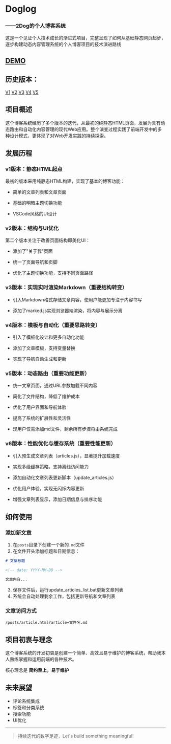 # Doglog

### ——2Dog的个人博客系统



这是一个见证个人技术成长的渐进式项目，完整呈现了如何从基础静态网页起步，逐步构建动态内容管理系统的个人博客项目的技术演进路线

## [DEMO](https://2dog-z.github.io)

## 历史版本：
[V1](https://github.com/2dog-Z/Doglog/tree/v1)
[V2](https://github.com/2dog-Z/Doglog/tree/v2)
[V3](https://github.com/2dog-Z/Doglog/tree/v3)
[V4](https://github.com/2dog-Z/Doglog/tree/v4)
[V5](https://github.com/2dog-Z/Doglog/tree/v5)

## 项目概述

这个博客系统经历了多个版本的迭代，从最初的纯静态HTML页面，发展为具有动态路由和自动化内容管理的现代Web应用。整个演变过程实践了前端开发中的多种设计模式，更体现了对Web开发实践的持续探索。



## 发展历程

### v1版本：静态HTML起点

最初的版本采用纯静态HTML构建，实现了基本的博客功能：
- 简单的文章列表和文章页面

- 基础的明暗主题切换功能

- VSCode风格的UI设计

  

### v2版本：结构与UI优化

第二个版本关注于改善页面结构即美化UI：
- 添加了"关于我"页面

- 统一了页面导航和页脚

- 优化了主题切换功能，支持不同页面路径

  

### v3版本：实现实时渲染Markdown（重要结构转变）

- 引入Markdown格式存储文章内容，使用户能更加专注于内容书写

- 添加了marked.js实现浏览器端渲染，将内容与展示分离

  

### v4版本：模板与自动化（重要思路转变）

- 引入了模板化设计和更多自动化功能

- 添加了文章模板，支持变量替换

- 实现了导航自动生成和更新

  

### v5版本：动态路由（重要功能更新）

- 统一文章页面，通过URL参数加载不同内容

- 简化了文件结构，降低了维护成本

- 优化了用户界面和导航体验

- 提高了系统的扩展性和灵活性

- 现用户仅需添加md文件，剩余所有步骤将由系统完成

### v6版本：性能优化与缓存系统（重要性能更新）

- 引入预生成文章列表（articles.js），显著提升加载速度

- 实现多级缓存策略，支持离线访问能力

- 添加自动化文章列表更新脚本（update_articles.js）

- 优化用户体验，实现无闪烁内容更新

- 增强文章列表显示，添加日期信息与排序功能

  

## 如何使用

### 添加新文章

1. 在`posts`目录下创建一个新的`.md`文件
2. 在文件开头添加标题和日期信息：

```markdown
# 文章标题

<!-- date: YYYY-MM-DD -->

文章内容...
```

3. 保存文件后，运行update_articles_list.bat更新文章列表
4. 系统会自动处理剩余工作，包括更新导航和文章列表


### 文章访问方式

```
/posts/article.html?article=文件名.md
```



## 项目初衷与理念

这个博客系统的开发初衷是创建一个简单、高效且易于维护的博客系统，帮助我本人熟练掌握和运用前端的各种技术。

核心理念是 **简约至上，易于维护**



## 未来展望

- 评论系统集成
- 标签和分类系统
- 搜索功能
- UI优化

---

> 持续迭代的数字足迹，Let's build something meaningful!
